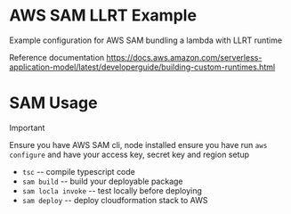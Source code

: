# AWS SAM LLRT Example

Example configuration for AWS SAM bundling a lambda with LLRT runtime

Reference documentation
https://docs.aws.amazon.com/serverless-application-model/latest/developerguide/building-custom-runtimes.html

# SAM Usage
> [!Important]
> Ensure you have AWS SAM cli, node installed
> ensure you have run `aws configure` and have your access key, secret key and region setup

* `tsc` -- compile typescript code
* `sam build` -- build your deployable package
* `sam locla invoke` -- test locally before deploying
* `sam deploy` -- deploy cloudformation stack to AWS
